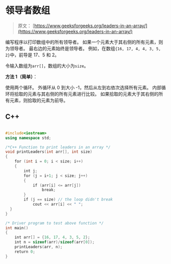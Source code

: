 # 领导者数组

> 原文： [https://www.geeksforgeeks.org/leaders-in-an-array/](https://www.geeksforgeeks.org/leaders-in-an-array/)

编写程序以打印数组中的所有领导者。 如果一个元素大于其右侧的所有元素，则为领导者。 最右边的元素始终是领导者。 例如，在数组`{16, 17, 4, 4, 3, 5, 2}`中，前导是 17、5 和 2。

令输入数组为`arr[]`，数组的大小为`size`。



**方法 1（简单）**：

使用两个循环。 外循环从 0 到大小 -1，然后从左到右依次选择所有元素。 内部循环将拾取的元素与其右侧的所有元素进行比较。 如果拾取的元素大于其右侧的所有元素，则拾取的元素为前导。

## C++ 

```cpp

#include<iostream> 
using namespace std; 

/*C++ Function to print leaders in an array */
void printLeaders(int arr[], int size) 
{ 
    for (int i = 0; i < size; i++) 
    { 
        int j; 
        for (j = i+1; j < size; j++) 
        { 
            if (arr[i] <= arr[j]) 
                break; 
        }     
        if (j == size) // the loop didn't break 
            cout << arr[i] << " "; 
  } 
} 

/* Driver program to test above function */
int main() 
{ 
    int arr[] = {16, 17, 4, 3, 5, 2}; 
    int n = sizeof(arr)/sizeof(arr[0]); 
    printLeaders(arr, n); 
    return 0; 
} 

```